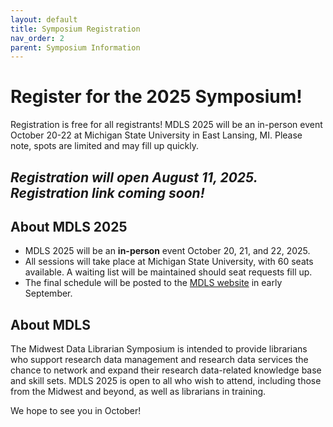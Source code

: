 ```yaml
---
layout: default
title: Symposium Registration
nav_order: 2
parent: Symposium Information
---
```

# Register for the 2025 Symposium!

Registration is free for all registrants! MDLS 2025 will be an in-person event October 20-22 at Michigan State University in East Lansing, MI. Please note, spots are limited and may fill up quickly. 

## *Registration will open August 11, 2025. Registration link coming soon!*

## About MDLS 2025
- MDLS 2025 will be an **in-person** event October 20, 21, and 22, 2025.
- All sessions will take place at Michigan State University, with 60 seats available. A waiting list will be maintained should seat requests fill up.
- The final schedule will be posted to the [MDLS website](https://mw-data-lib-symposium.github.io/website/symposium_info/symposium_subpages/schedule.html) in early September.

## About MDLS
The Midwest Data Librarian Symposium is intended to provide librarians who support research data management and research data services the chance to network and expand their research data-related knowledge base and skill sets. MDLS 2025 is open to all who wish to attend, including those from the Midwest and beyond, as well as librarians in training. 

We hope to see you in October!